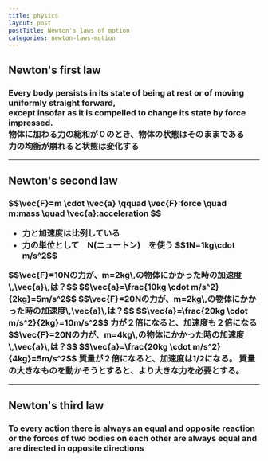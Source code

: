 ```yaml
---
title: physics
layout: post
postTitle: Newton's laws of motion 
categories: newton-laws-motion
---
```


## Newton's first law

<h3>
<div class="panel">
  Every body persists in its state of being at rest or of moving uniformly straight forward, <br>
  except insofar as it is compelled to change its state by force impressed.
</div>
物体に加わる力の総和が０のとき、物体の状態はそのままである<br>
力の均衡が崩れると状態は変化する
</h3>

----
## Newton's second law

<h3>
<div class="panel">
  $$\vec{F}=m \cdot \vec{a}
  \qquad \vec{F}:force \quad m:mass \quad \vec{a}:acceleration
  $$
</div>
<ul>
  <li>
    力と加速度は比例している
  </li>
  <li>
    力の単位として　N(ニュートン)　を使う
    $$1N=1kg\cdot m/s^2$$
  </li>
</ul>
$$\vec{F}=10Nの力が、m=2kg\,の物体にかかった時の加速度\,\vec{a}\,は？$$
$$\vec{a}=\frac{10kg \cdot m/s^2}{2kg}=5m/s^2$$
$$\vec{F}=20Nの力が、m=2kg\,の物体にかかった時の加速度\,\vec{a}\,は？$$
$$\vec{a}=\frac{20kg \cdot m/s^2}{2kg}=10m/s^2$$
力が２倍になると、加速度も２倍になる
$$\vec{F}=20Nの力が、m=4kg\,の物体にかかった時の加速度\,\vec{a}\,は？$$
$$\vec{a}=\frac{20kg \cdot m/s^2}{4kg}=5m/s^2$$
質量が２倍になると、加速度は1/2になる。
質量の大きなものを動かそうとすると、より大きな力を必要とする。
</h3>

-----

## Newton's third law

<h3>
<div class="panel">
  To every action there is always an equal and opposite reaction or the forces of two bodies on each other are always equal and are directed in opposite directions 
</div>
</h3>

<script type="text/javascript" src="http://cdn.mathjax.org/mathjax/latest/MathJax.js?config=TeX-AMS-MML_HTMLorMML"></script>
<script src="http://d3js.org/d3.v3.min.js" charset="utf-8"></script>
<script>
  

</script>
